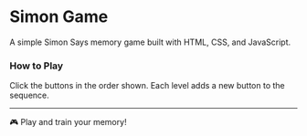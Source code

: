 # Simon Game

A simple Simon Says memory game built with HTML, CSS, and JavaScript.

### How to Play

Click the buttons in the order shown. Each level adds a new button to the sequence.

---

🎮 Play and train your memory!
